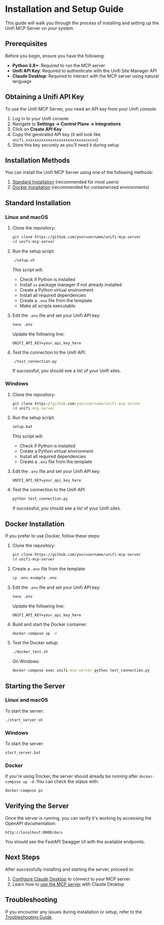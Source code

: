 # Installation and Setup Guide

This guide will walk you through the process of installing and setting up the Unifi MCP Server on your system.

## Prerequisites

Before you begin, ensure you have the following:

- **Python 3.8+**: Required to run the MCP server
- **Unifi API Key**: Required to authenticate with the Unifi Site Manager API
- **Claude Desktop**: Required to interact with the MCP server using natural language

## Obtaining a Unifi API Key

To use the Unifi MCP Server, you need an API key from your Unifi console:

1. Log in to your Unifi console
2. Navigate to **Settings → Control Plane → Integrations**
3. Click on **Create API Key**
4. Copy the generated API key (it will look like `unifi_xxxxxxxxxxxxxxxxxxxxxxxxxxxxxxxx`)
5. Store this key securely as you'll need it during setup

## Installation Methods

You can install the Unifi MCP Server using one of the following methods:

1. [Standard Installation](#standard-installation) (recommended for most users)
2. [Docker Installation](#docker-installation) (recommended for containerized environments)

## Standard Installation

### Linux and macOS

1. Clone the repository:
   ```bash
   git clone https://github.com/yourusername/unifi-mcp-server
   cd unifi-mcp-server
   ```

2. Run the setup script:
   ```bash
   ./setup.sh
   ```

   This script will:
   - Check if Python is installed
   - Install `uv` package manager if not already installed
   - Create a Python virtual environment
   - Install all required dependencies
   - Create a `.env` file from the template
   - Make all scripts executable

3. Edit the `.env` file and set your Unifi API key:
   ```bash
   nano .env
   ```
   
   Update the following line:
   ```
   UNIFI_API_KEY=your_api_key_here
   ```

4. Test the connection to the Unifi API:
   ```bash
   ./test_connection.py
   ```

   If successful, you should see a list of your Unifi sites.

### Windows

1. Clone the repository:
   ```cmd
   git clone https://github.com/yourusername/unifi-mcp-server
   cd unifi-mcp-server
   ```

2. Run the setup script:
   ```cmd
   setup.bat
   ```

   This script will:
   - Check if Python is installed
   - Create a Python virtual environment
   - Install all required dependencies
   - Create a `.env` file from the template

3. Edit the `.env` file and set your Unifi API key:
   ```
   UNIFI_API_KEY=your_api_key_here
   ```

4. Test the connection to the Unifi API:
   ```cmd
   python test_connection.py
   ```

   If successful, you should see a list of your Unifi sites.

## Docker Installation

If you prefer to use Docker, follow these steps:

1. Clone the repository:
   ```bash
   git clone https://github.com/yourusername/unifi-mcp-server
   cd unifi-mcp-server
   ```

2. Create a `.env` file from the template:
   ```bash
   cp .env.example .env
   ```

3. Edit the `.env` file and set your Unifi API key:
   ```bash
   nano .env
   ```
   
   Update the following line:
   ```
   UNIFI_API_KEY=your_api_key_here
   ```

4. Build and start the Docker container:
   ```bash
   docker-compose up -d
   ```

5. Test the Docker setup:
   ```bash
   ./docker_test.sh
   ```

   On Windows:
   ```cmd
   docker-compose exec unifi-mcp-server python test_connection.py
   ```

## Starting the Server

### Linux and macOS

To start the server:

```bash
./start_server.sh
```

### Windows

To start the server:

```cmd
start_server.bat
```

### Docker

If you're using Docker, the server should already be running after `docker-compose up -d`. You can check the status with:

```bash
docker-compose ps
```

## Verifying the Server

Once the server is running, you can verify it's working by accessing the OpenAPI documentation:

```
http://localhost:8000/docs
```

You should see the FastAPI Swagger UI with the available endpoints.

## Next Steps

After successfully installing and starting the server, proceed to:

1. [Configure Claude Desktop](3_configuration_guide.md) to connect to your MCP server
2. Learn how to [use the MCP server](4_usage_guide.md) with Claude Desktop

## Troubleshooting

If you encounter any issues during installation or setup, refer to the [Troubleshooting Guide](7_troubleshooting_guide.md).
